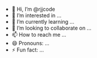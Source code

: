 - 👋 Hi, I’m @rjjcode
- 👀 I’m interested in ...
- 🌱 I’m currently learning ...
- 💞️ I’m looking to collaborate on ...
- 📫 How to reach me ...
- 😄 Pronouns: ...
- ⚡ Fun fact: ...

<!---
rjjcode/rjjcode is a ✨ special ✨ repository because its `README.md` (this file) appears on your GitHub profile.
You can click the Preview link to take a look at your changes.
--->
